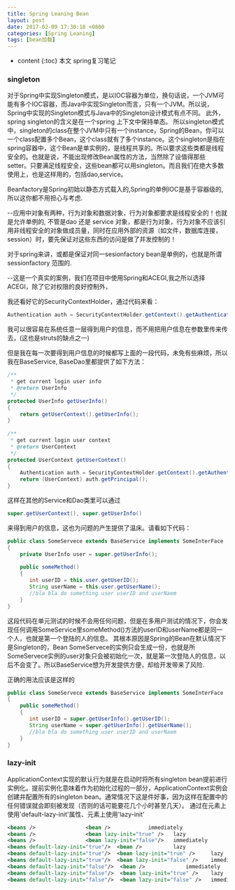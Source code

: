 ```yaml
---
title: Spring Leaning Bean
layout: post
date: 2017-02-09 17:30:18 +0800
categories: [Spring Leaning]
tags: [bean加载]
---
```

* content
{:toc}
本文 spring复习笔记











### singleton

对于Spring中实现Singleton模式，是以IOC容器为单位，换句话说，一个JVM可能有多个IOC容器，而Java中实现Singleton而言，只有一个JVM。所以说，Spring中实现的Singleton模式与Java中的Singleton设计模式有点不同。 
此外，spring singleton的含义是在一个spring 上下文中保持单态。 
所以singleton模式中，singleton的class在整个JVM中只有一个instance，Spring的Bean，你可以一个class配置多个Bean，这个class就有了多个instance。这个singleton是指在spring容器中，这个Bean是单实例的，是线程共享的。所以要求这些类都是线程安全的。也就是说，不能出现修改Bean属性的方法，当然除了设值得那些setter。只要满足线程安全，这些bean都可以用singleton。而且我们在绝大多数使用上，也是这样用的，包括dao,service。 

Beanfactory是Spring初始以静态方式载入的,Spring的单例IOC是基于容器级的,所以这你都不用担心与考虑. 

--应用中对象有两种，行为对象和数据对象，行为对象都要求是线程安全的！也就是允许单例的, 不管是dao 还是 service 对象，都是行为对象，行为对象不应该引用非线程安全的对象做成员量，同时在应用外部的资源（如文件，数据库连接，session）时，要先保证对这些东西的访问是做了并发控制的！ 

对于spring来讲，<bean scope="singleton"/>或<bean singleton="true"/>都是保证对同一sesionfactory bean是单例的，也就是所谓 sessionfactory 范围的. 

--这是一个真实的案例，我们在项目中使用Spring和ACEGI,我之所以选择ACEGI，除了它对权限的良好控制外， 

我还看好它的SecurityContextHolder，通过代码来看： 

``` java
Authentication auth = SecurityContextHolder.getContext().getAuthentication();
```

我可以很容易在系统任意一层得到用户的信息，而不用把用户信息在参数里传来传去，(这也是struts的缺点之一) 

但是我在每一次要得到用户信息的时候都写上面的一段代码，未免有些麻烦，所以我在BaseService, BaseDao里都提供了如下方法： 

``` java
/**   
 * get current login user info   
 * @return UserInfo   
 */    
protected UserInfo getUserInfo()     
{     
    return getUserContext().getUserInfo();     
}     
    
/**   
 * get current login user context   
 * @return UserContext   
 */    
protected UserContext getUserContext()     
{     
    Authentication auth = SecurityContextHolder.getContext().getAuthentication();     
    return (UserContext) auth.getPrincipal();     
}     
```


这样在其他的Service和Dao类里可以通过 

``` java
super.getUserContext(), super.getUserInfo()     
```

来得到用户的信息，这也为问题的产生提供了温床。请看如下代码： 

``` java
public class SomeServece extends BaseService implements SomeInterFace       
{     
    private UserInfo user = super.getUserInfo();     
         
    public someMethod()     
    {     
       int userID = this.user.getUserID();     
       String userName = this.user.getUserName();     
       //bla bla do something user userID and userNaem     
    }     
}         
```

这段代码在单元测试的时候不会用任何问题，但是在多用户测试的情况下，你会发现任何调用SomeService里someMethod()方法的userID和userName都是同一个人，也就是第一个登陆的人的信息。 
其根本原因是Spring的Bean在默认情况下是Singleton的，Bean SomeServece的实例只会生成一份，也就是所SomeServece实例的user对象只会被初始化一次，就是第一次登陆人的信息，以后不会变了。所以BaseService想为开发提供方便，却给开发带来了风险. 

正确的用法应该是这样的 
``` java
public class SomeServece extends BaseService implements SomeInterFace       
{        
    public someMethod()     
    {     
       int userID = super.getUserInfo().getUserID();     
       String userName = super.getUserInfo().getUserName();     
       //bla bla do something user userID and userNaem     
    }  
}  
```

### lazy-init

ApplicationContext实现的默认行为就是在启动时将所有singleton bean提前进行实例化。提前实例化意味着作为初始化过程的一部分，ApplicationContext实例会创建并配置所有的singleton bean。通常情况下这是件好事，因为这样在配置中的任何错误就会即刻被发现（否则的话可能要花几个小时甚至几天）。
通过在<beans/>元素上使用'default-lazy-init'属性、<bean />元素上使用'lazy-init'
``` xml
<beans />                <bean />            immediately  
<beans />                <bean lazy-init="true" />   lazy      
<beans />                <bean lazy-init="false"/>   immediately           
<beans default-lazy-init="true"/>  <bean />          lazy  
<beans default-lazy-init="true"/>  <bean lazy-init="true" />     lazy  
<beans default-lazy-init="true"/>  <bean lazy-init="false" />    immediately  
<beans default-lazy-init="false"/>  <bean />             immediately  
<beans default-lazy-init="false"/>  <bean lazy-init="true" />    lazy  
<beans default-lazy-init="false"/>  <bean lazy-init="false" />   immediately  
```

